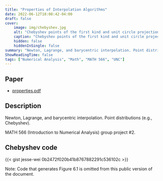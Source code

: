 ```yaml
---
title: "Properties of Interpolation Algorithms"
date: 2022-06-12T18:08:42-04:00
draft: false
cover:
    image: img/chebyshev.jpg
    alt: "Chebyshev points of the first kind and unit circle projection"
    caption: "Chebyshev points of the first kind and unit circle projection"
    hidden: false
    hiddenInSingle: false
summary: "Newton, Lagrange, and barycentric interpolation. Point distributions (e.g., Chebyshev). MATH566 (Intro to Numerical Analysis) group project #2."
ShowReadingTime: false
tags: ["Numerical Analysis", "Math", "MATH 566", "UNC"]
---
```


## Paper

* [properties.pdf](https://drive.google.com/file/d/1TycieX_6Vuld8dgXyYmXEs6t5Q7rnTqX/view?usp=share_link)

## Description

Newton, Lagrange, and barycentric interpolation. Point distributions (e.g., Chebyshev).

MATH 566 (Introduction to Numerical Analysis) group project #2.

## Chebyshev code

{{< gist jesse-wei 0b2472f020b41b8767882291c536102c >}}

Note: Code that generates Figure 6.1 is omitted from this public version of the document.
